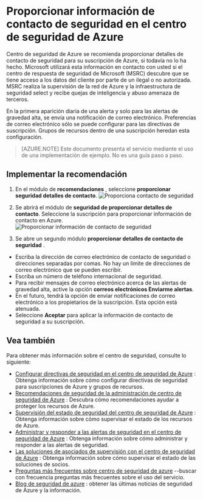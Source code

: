 <properties
   pageTitle="Proporcionar información de contacto de seguridad en el centro de seguridad de Azure | Microsoft Azure"
   description="Este documento muestra cómo proporcionar detalles de contacto de seguridad en el centro de seguridad de Azure."
   services="security-center"
   documentationCenter="na"
   authors="TerryLanfear"
   manager="MBaldwin"
   editor=""/>

<tags
   ms.service="security-center"
   ms.devlang="na"
   ms.topic="article"
   ms.tgt_pltfrm="na"
   ms.workload="na"
   ms.date="10/17/2016"
   ms.author="terrylan"/>

# <a name="provide-security-contact-details-in-azure-security-center"></a>Proporcionar información de contacto de seguridad en el centro de seguridad de Azure

Centro de seguridad de Azure se recomienda proporcionar detalles de contacto de seguridad para su suscripción de Azure, si todavía no lo ha hecho. Microsoft utilizará esta información en contacto con usted si el centro de respuesta de seguridad de Microsoft (MSRC) descubre que se tiene acceso a los datos del cliente por parte de un ilegal o no autorizada. MSRC realiza la supervisión de la red de Azure y la infraestructura de seguridad select y recibe quejas de inteligencia y abuso amenaza de terceros.

En la primera aparición diaria de una alerta y solo para las alertas de gravedad alta, se envía una notificación de correo electrónico. Preferencias de correo electrónico sólo se puede configurar para las directivas de suscripción. Grupos de recursos dentro de una suscripción heredan esta configuración.

> [AZURE.NOTE] Este documento presenta el servicio mediante el uso de una implementación de ejemplo.  No es una guía paso a paso.

## <a name="implement-the-recommendation"></a>Implementar la recomendación

1. En el módulo de **recomendaciones** , seleccione **proporcionar seguridad detalles de contacto**.
![Proporciona contacto de seguridad][1]

2. Se abrirá el módulo de **seguridad de proporcionar detalles de contacto**. Seleccione la suscripción para proporcionar información de contacto en Azure.
![Proporcionar información de contacto de seguridad][2]

3. Se abre un segundo módulo **proporcionar detalles de contacto de seguridad** .

  - Escriba la dirección de correo electrónico de contacto de seguridad o direcciones separadas por comas. No hay un límite de direcciones de correo electrónico que se pueden escribir.
  - Escriba un número de teléfono internacional de seguridad.
  - Para recibir mensajes de correo electrónico acerca de las alertas de gravedad alta, active la opción **correos electrónicos Enviarme alertas**.
  - En el futuro, tendrá la opción de enviar notificaciones de correo electrónico a los propietarios de la suscripción. Esta opción está atenuada.
  - Seleccione **Aceptar** para aplicar la información de contacto de seguridad a su suscripción.

## <a name="see-also"></a>Vea también

Para obtener más información sobre el centro de seguridad, consulte lo siguiente:

- [Configurar directivas de seguridad en el centro de seguridad de Azure](security-center-policies.md) : Obtenga información sobre cómo configurar directivas de seguridad para suscripciones de Azure y grupos de recursos.
- [Recomendaciones de seguridad de la administración de centro de seguridad de Azure](security-center-recommendations.md) : Descubra cómo recomendaciones ayudar a proteger los recursos de Azure.
- [Supervisión del estado de seguridad del centro de seguridad de Azure](security-center-monitoring.md) : Obtenga información sobre cómo supervisar el estado de los recursos de Azure.
- [Administrar y responder a las alertas de seguridad en el centro de seguridad de Azure](security-center-managing-and-responding-alerts.md) : Obtenga información sobre cómo administrar y responder a las alertas de seguridad.
- [Las soluciones de asociados de supervisión con el centro de seguridad de Azure](security-center-partner-solutions.md) : Obtenga información sobre cómo supervisar el estado de las soluciones de socios.
- [Preguntas más frecuentes sobre centro de seguridad de azure](security-center-faq.md) --buscar con frecuencia preguntas más frecuentes sobre el uso del servicio.
- [Blog de seguridad de azure](http://blogs.msdn.com/b/azuresecurity/) : obtener las últimas noticias de seguridad de Azure y la información.

<!--Image references-->
[1]: ./media/security-center-provide-security-contacts/provide-contacts.png
[2]:./media/security-center-provide-security-contacts/provide-contact-details.png
